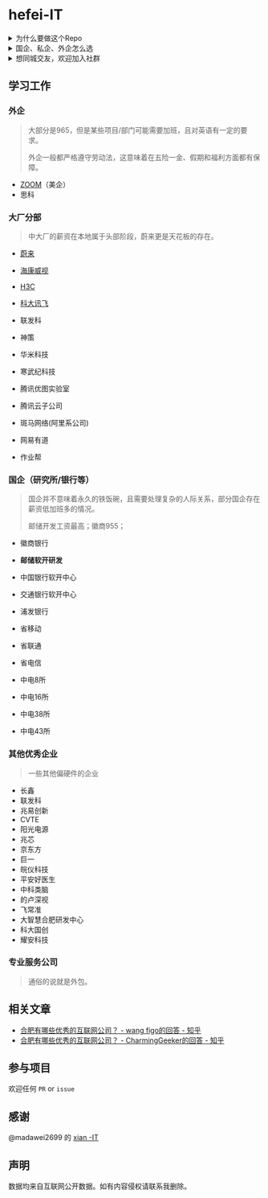# hefei-IT



<details>
  <summary>为什么要做这个Repo</summary>
  
  
很简单的原因，看到Github上有 [西安互联网公司的Repo](https://github.com/madawei2699/xian-IT),考虑到和西安同一阵线的合肥还没有类似的，就顺手建了一个。更大的想法是希望能认识更多同城中的开发者，能为一线工作而想回合肥的朋友做一个对合肥互联网IT环境快速的认知，这就是此Repo存在的意义。
  
  
</details>

<details>
  <summary>国企、私企、外企怎么选</summary>


- 国企等级森严，对学历和背景要求高，岗位比较稳定，但时代变化太快。目前很多国企会有子公司化的趋势，这就意味着并不存在永久的铁饭碗，失业下岗也是可能的。且国企都是围绕着大领导为核心，节奏可能时而很闲时而很忙。可能因为岗位比较稳定的原因，同事之前的关系一般走的比较近。
- 私企的情况比较混乱，大的私企如华为之类，有国企化的氛围。小的私企如一些创业公司，老板可能随时跑路，套路员工的情况时有发生。一些创业公司更是富了老板，穷了员工。很多私企并不按照劳动法缴纳足额的五险一金。
- 外企是很遵守劳动法的，所以福利一般比较好，假期和五险一金，甚至商业保险，节假日福利都做的不错。工作的强度也不大，一般也不会随意辞退员工，大部分能做到`work life balance`。如果你对收入没有很高的要求，外企是个不错的选择。

如何选择？如果你对收入要求很高，那可以基于收入去选择，只能能在承受加班的极限范围内选择收入最高的工作就行。如果学历和能力都还可以，选择一些大厂头部的公司，这是用时间换钱效率最高的方式；如果学历和家庭背景都可以，可以选择国企（人际关系复杂）或外企（人际关系简单）；如果学历能力都不行，可以选择一些要求不高的初创公司作为跳板，努力学习工作，争取去更大的公司🧱。
  
</details>

<details>
  <summary>想同城交友，欢迎加入社群</summary>

加我的个人微信（szm201918）拉你进微信群组（请备注hefei-IT）：

![](https://s1.ax1x.com/2022/04/28/LOYn6H.jpg)
</details>

## 学习工作





### 外企

> 大部分是965，但是某些项目/部门可能需要加班，且对英语有一定的要求。
>
> 外企一般都严格遵守劳动法，这意味着在五险一金、假期和福利方面都有保障。

- [ZOOM](https://www.zoom.us/)（美企）
- 思科

### 大厂分部

> 中大厂的薪资在本地属于头部阶段，蔚来更是天花板的存在。

- [蔚来](https://www.nio.cn/)

- [海康威视](https://www.hikvision.com/cn/)

- [H3C](https://www.h3c.com/cn/)

- [科大讯飞](https://www.iflytek.com/index.html)

- 联发科

- 神策

- 华米科技

- 寒武纪科技

- 腾讯优图实验室

- 腾讯云子公司

- 斑马网络(阿里系公司)

- 网易有道

- 作业帮

### 国企（研究所/银行等）

> 国企并不意味着永久的铁饭碗，且需要处理复杂的人际关系，部分国企存在薪资低加班多的情况。
>
> 邮储开发工资最高；徽商955；

- 徽商银行
- **邮储软开研发**
- 中国银行软开中心

- 交通银行软开中心

- 浦发银行

- 省移动

- 省联通

- 省电信

- 中电8所

- 中电16所

- 中电38所

- 中电43所





  

### 其他优秀企业

> 一些其他偏硬件的企业

- 长鑫
- 联发科
- 兆易创新
- CVTE
- 阳光电源
- 兆芯
- 京东方
- 巨一
- 皖仪科技
- 平安好医生
- 中科类脑
- 的卢深视
- 飞常准
- 大智慧合肥研发中心
- 科大国创
- 耀安科技

### 专业服务公司

> 通俗的说就是外包。







## 相关文章

- [合肥有哪些优秀的互联网公司？ - wang figo的回答 - 知乎](https://www.zhihu.com/question/21794883/answer/130529652) 
- [合肥有哪些优秀的互联网公司？ - CharmingGeeker的回答 - 知乎]( https://www.zhihu.com/question/21794883/answer/817352466)

## 参与项目

欢迎任何 `PR` or `issue`

## 感谢

@madawei2699 的 [xian -IT](https://github.com/madawei2699/xian-IT)

## 声明

数据均来自互联网公开数据。如有内容侵权请联系我删除。


